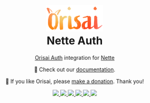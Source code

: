 <h1 align="center">
	<img src="https://github.com/orisai/.github/blob/main/images/repo_title.png?raw=true" alt="Orisai"/>
	<br/>
	Nette Auth
</h1>

<p align="center">
	<a href="https://github.com/orisai/auth">Orisai Auth</a> integration for <a href="https://nette.org">Nette</a>
</p>

<p align="center">
	📄 Check out our <a href="docs/README.md">documentation</a>.
</p>

<p align="center">
	💸 If you like Orisai, please <a href="https://orisai.dev/sponsor">make a donation</a>. Thank you!
</p>

<p align="center">
	<a href="https://github.com/orisai/nette-auth/actions?query=workflow%3Aci">
		<img src="https://github.com/orisai/nette-auth/workflows/ci/badge.svg">
	</a>
	<a href="https://coveralls.io/r/orisai/nette-auth">
		<img src="https://badgen.net/coveralls/c/github/orisai/nette-auth/v1.x?cache=300">
	</a>
	<a href="https://dashboard.stryker-mutator.io/reports/github.com/orisai/nette-auth/v1.x">
		<img src="https://badge.stryker-mutator.io/github.com/orisai/nette-auth/v1.x">
	</a>
	<a href="https://packagist.org/packages/orisai/nette-auth">
		<img src="https://badgen.net/packagist/dt/orisai/nette-auth?cache=3600">
	</a>
	<a href="https://packagist.org/packages/orisai/nette-auth">
		<img src="https://badgen.net/packagist/v/orisai/nette-auth?cache=3600">
	</a>
	<a href="https://choosealicense.com/licenses/mpl-2.0/">
		<img src="https://badgen.net/badge/license/MPL-2.0/blue?cache=3600">
	</a>
<p>

##
